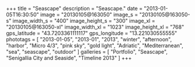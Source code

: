 +++
title = "Seascape"
description = "Seascape."
date = "2013-01-05T16:30:50"
image = "20130105@163050"
image_s = "20130105@163050-s"
image_width_s = "400"
image_height_s = "300"
image_xl = "20130105@163050-xl"
image_width_xl = "1023"
image_height_xl = "768"
gps_latitude = "43.7203361111117"
gps_longitude = "13.221030555555"
phototags = [ "2013-01-05", "2013-01", "2013", "winter", "afternoon", "harbor", "Micro 4/3", "pink sky", "gold light", "Adriatic", "Mediterranean", "sea", "seascape", "outdoor" ]
galleries = [ "Portfolio", "Seascape", "Senigallia City and Seaside", "Timeline 2013" ]
+++
